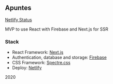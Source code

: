 ## Apuntes

[Netlify Status](https://api.netlify.com/api/v1/badges/194c5ed4-f192-4d6e-9e6c-fdb43e1862d4/deploy-status)

MVP to use React with Firebase and Next.js for SSR

### Stack

- React Framework: [Next.js](https://nextjs.org/)
- Authentication, database and storage: [Firebase](https://firebase.google.com/)
- CSS Framework: [Spectre.css](https://picturepan2.github.io/spectre/index.html)
- Deploy: [Netlify](https://www.netlify.com/)

2020